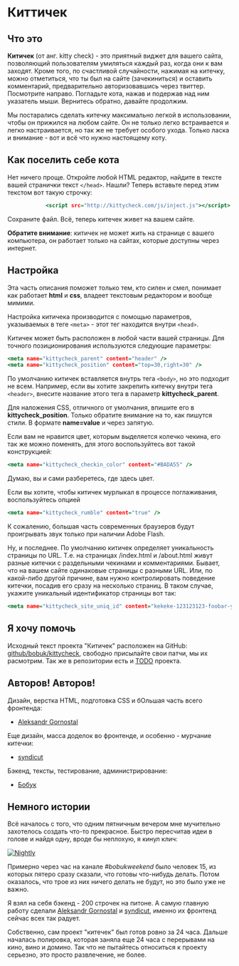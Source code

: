 # Киттичек

## Что это
**Китичек** (от анг. kitty check) - это приятный виджет для вашего сайта, позволяющий пользователям умиляться каждый раз, когда они к вам заходят. Кроме того, по счастливой случайности, нажимая на китечку, можно отметиться, что ты был на сайте (зачекиниться) и оставить комментарий, предварительно авторизовавшись через твиттер. Посмотрите направо. Погладьте кота, нажав и подержав над ним указатель мыши. Вернитесь обратно, давайте продолжим.

Мы постарались сделать китечку максимально легкой в использовании, чтобы он прижился на любом сайте. Он не только легко встраивается и легко настраивается, но так же не требует особого ухода. Только ласка и внимание - вот и всё что нужно настоящему коту.

## Как поселить себе кота
Нет ничего проще. Откройте любой HTML редактор, найдите в тексте вашей странички текст `</head>`. Нашли? Теперь вставьте перед этим текстом вот такую строчку:

~~~~~~~~.html
            <script src="http://kittycheck.com/js/inject.js"></script>
~~~~~~~~

Сохраните файл. Всё, теперь китечек живет на вашем сайте.

**Обратите внимание**: китичек не может жить на странице с вашего компьютера, он работает только на сайтах, которые доступны через интернет.

## Настройка

Эта часть описания поможет только тем, кто силен и смел, понимает как работает **html** и **css**, владеет текстовым редактором и вообще мимими.

Настройка китичека производится с помощью параметров, указываемых в теге `<meta>` - этот тег находится внутри `<head>`.

Китичек может быть расположен в любой части вашей страницы. Для точного позиционирования используются следующие параметры:

~~~~~~~~.html
<meta name="kittycheck_parent" content="header" />
<meta name="kittycheck_position" content="top=30,right=30" />
~~~~~~~~
По умолчанию китичек вставляется внутрь тега `<body>`, но это подходит не всем. Например, если вы хотите закрепить китечку внутри тега `<header>`, внесите название этого тега в параметр **kittycheck_parent**.

Для наложения CSS, отличного от умолчания, впишите его в **kittycheck_position**. Только обратите внимание на то, как пишутся стили. В формате **name=value** и через запятую.

Если вам не нравится цвет, которым выделяется колечко чекина, его так же можно поменять, для этого воспользуйтесь вот такой конструкцией:

~~~~~~~~.html
<meta name="kittycheck_checkin_color" content="#BADA55" />
~~~~~~~~

Думаю, вы и сами разберетесь, где здесь цвет.

Если вы хотите, чтобы китичек мурлыкал в процессе поглаживания, воспользуйтесь опцией

~~~~~~~~.html
<meta name="kittycheck_rumble" content="true" />
~~~~~~~~

К сожалению, большая часть современных браузеров будут проигрывать звук только при наличии Adobe Flash.

Ну, и последнее. По умолчанию китичек определяет уникальность страницы по URL. Т.е. на страницах /index.html и /about.html живут разные китечки с раздельными чекинами и комментариями. Бывает, что на вашем сайте одинаковые страницы с разными URL. Или, по какой-либо другой причине, вам нужно контролировать поведение китечки, посадив его сразу на несколько страниц. В таком случае, укажите уникальный идентификатор страницы вот так:

~~~~~~~~.html
<meta name="kittycheck_site_uniq_id" content="kekeke-123123123-foobar-yes" />
~~~~~~~~

## Я хочу помочь
Исходный текст проекта "Китичек" расположен на GitHub: [github/bobuk/kittycheck](https://github.com/bobuk/kittycheck), свободно присылайте свои патчи, мы их расмотрим. Так же в репозитории есть и [TODO](https://github.com/bobuk/kittycheck/blob/master/TODO.md) проекта.

## Авторов! Авторов!
Дизайн, верстка HTML, подготовка CSS и бОльшая часть всего фронтенда:

* [Aleksandr Gornostal](https://github.com/gornostal)

Еще дизайн, масса доделок во фронтенде, и особенно - мурчание китечки:

* [syndicut](https://github.com/syndicut)

Бэкенд, тексты, тестирование, администрирование:

* [Бобук](http://github.com/bobuk)

## Немного истории

Всё началось с того, что одним пятничным вечером мне мучительно захотелось создать что-то прекрасное. Быстро пересчитав идеи в голове и найдя одну, вроде бы неплохую, я кинул клич:

<a href="https://twitter.com/bobuk/status/206059680844357634"><img src="http://chyo.ru/Nightly.png" alt="Nightly"/></a>

Примерно через час на канале *#bobukweekend* было человек 15, из которых пятеро сразу сказали, что готовы что-нибудь делать. Потом оказалось, что трое из них ничего делать не будут, но это было уже не важно.

Я взял на себя бэкенд - 200 строчек на питоне. А самую главную работу сделали [Aleksandr Gornostal](https://github.com/gornostal) и [syndicut](https://github.com/syndicut), именно их фронтенд сейчас всех так радует.

Собственно, сам проект "китечек" был готов ровно за 24 часа. Дальше началась полировка, которая заняла еще 24 часа с перерывами на кино, вино и домино. Так что не пытайтесь относиться к проекту серьезно, это просто развлечение, не более.
